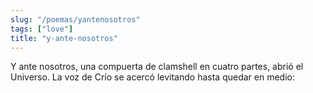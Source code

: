 ```yaml
---
slug: "/poemas/yantenosotros"
tags: ["love"]
title: "y-ante-nosotros"
---
```

Y ante nosotros, una compuerta de clamshell en cuatro partes, abrió el Universo. La voz de Crío se acercó levitando hasta quedar en medio: